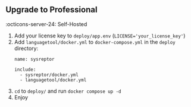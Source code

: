 ## Upgrade to Professional

:octicons-server-24: Self-Hosted

1. Add your license key to `deploy/app.env` (`LICENSE='your_license_key'`)
2. Add `languagetool/docker.yml` to `docker-compose.yml` in the `deploy` directory:
   ```
   name: sysreptor

   include:
     - sysreptor/docker.yml
     - languagetool/docker.yml
   ```
3. `cd` to `deploy/` and run `docker compose up -d`
4. Enjoy